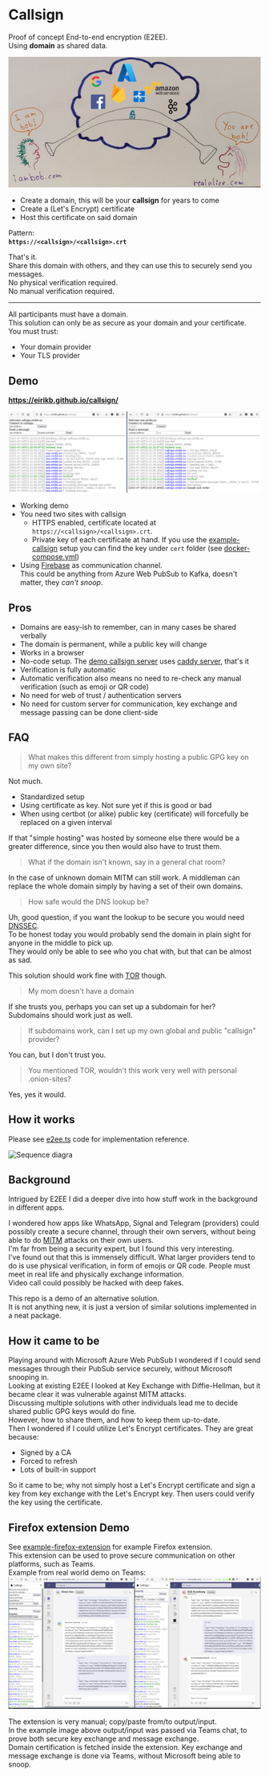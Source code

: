# Callsign

Proof of concept End-to-end encryption (E2EE).  
Using **domain** as shared data.

![logo.jpg](logo.jpg)

* Create a domain, this will be your **callsign** for years to come
* Create a (Let's Encrypt) certificate
* Host this certificate on said domain

Pattern:  
**`https://<callsign>/<callsign>.crt`**

That's it.  
Share this domain with others, and they can use this to securely send you messages.  
No physical verification required.  
No manual verification required.

---

All participants must have a domain.  
This solution can only be as secure as your domain and your certificate.  
You must trust:

* Your domain provider
* Your TLS provider

## Demo

**https://eirikb.github.io/callsign/**

![demo.png](demo.png)

* Working demo
* You need two sites with callsign
    * HTTPS enabled, certificate located at `https://<callsign>/<callsign>.crt`.
    * Private key of each certificate at hand. If you use the [example-callsign](example-callsign) setup you can find
      the key under `cert` folder (see [docker-compose.yml](example-callsign/docker-compose.yml))
* Using [Firebase](https://firebase.google.com) as communication channel.  
  This could be anything from Azure Web PubSub to Kafka, doesn't matter, they _can't snoop_.

## Pros

* Domains are easy-ish to remember, can in many cases be shared verbally
* The domain is permanent, while a public key will change
* Works in a browser
* No-code setup. The [demo callsign server](example-callsign) uses [caddy server](https://caddyserver.com), that's it
* Verification is fully automatic
* Automatic verification also means no need to re-check any manual verification (such as emoji or QR code)
* No need for web of trust / authentication servers
* No need for custom server for communication, key exchange and message passing can be done client-side

## FAQ

> What makes this different from simply hosting a public GPG key on my own site?

Not much.

* Standardized setup
* Using certificate as key. Not sure yet if this is good or bad
* When using certbot (or alike) public key (certificate) will forcefully be replaced on a given interval

If that "simple hosting" was hosted by someone else there would be a greater difference, since you then would also have
to trust them.

> What if the domain isn't known, say in a general chat room?

In the case of unknown domain MITM can still work. A middleman can replace the whole domain simply by having a set of
their own domains.

> How safe would the DNS lookup be?

Uh, good question, if you want the lookup to be secure you would
need [DNSSEC](https://en.wikipedia.org/wiki/Domain_Name_System_Security_Extensions).  
To be honest today you would probably send the domain in plain sight for anyone in the middle to pick up.  
They would only be able to see who you chat with, but that can be almost as sad.

This solution should work fine with [TOR](https://en.wikipedia.org/wiki/Tor_(network)) though.

> My mom doesn't have a domain

If she trusts you, perhaps you can set up a subdomain for her?  
Subdomains should work just as well.

> If subdomains work, can I set up my own global and public "callsign" provider?

You can, but I don't trust you.

> You mentioned TOR, wouldn't this work very well with personal .onion-sites?

Yes, yes it would.

## How it works

Please see [e2ee.ts](example-client/src/e2ee.ts) code for implementation reference.

![Sequence diagra](https://kroki.io/seqdiag/svg/eNqNUUsKwjAQ3fcUg1upF_Cz9QCCG3GRxmkdrC0mASni3U2TNJ9Wi5tAMu8z70Xi40KsgldWtAXkO32ealZgvV3ssUHBFEI_uWG3OK8diNXEcYD5aWaex2OvIpELVFCK9g7_cux0BnmgqgkoeJK6gkBWm6cV11aW3Btucki4gbZ0ElKr9SlnuohTxNtZRmIduAo4CkUlcS3ht0nAU8sjCiq7UZpIJ9kaWMWokco0a3fUPlNR05dr37ZF7K7vo6rGLWNz8SxbUub_Iwj8Dmyxmzxgv3-nyxztlAY26eK4roEh8PsD2xj3dw==)

## Background

Intrigued by E2EE I did a deeper dive into how stuff work in the background in different apps.

I wondered how apps like WhatsApp, Signal and Telegram (providers) could possibly create a secure channel, through their
own servers, without being able to do [MITM](https://en.wikipedia.org/wiki/Man-in-the-middle_attack) attacks on their
own users.  
I'm far from being a security expert, but I found this very interesting.  
I've found out that this is immensely difficult. What larger providers tend to do is use physical verification, in form
of emojis or QR code. People must meet in real life and physically exchange information.  
Video call could possibly be hacked with deep fakes.

This repo is a demo of an alternative solution.  
It is not anything new, it is just a version of similar solutions implemented in a neat package.

## How it came to be

Playing around with Microsoft Azure Web PubSub I wondered if I could send messages through their PubSub service
securely, without Microsoft snooping in.  
Looking at existing E2EE I looked at Key Exchange with Diffie-Hellman, but it became clear it was vulnerable against
MITM attacks.  
Discussing multiple solutions with other individuals lead me to decide shared public GPG keys would do fine.  
However, how to share them, and how to keep them up-to-date.  
Then I wondered if I could utilize Let's Encrypt certificates. They are great because:

* Signed by a CA
* Forced to refresh
* Lots of built-in support

So it came to be; why not simply host a Let's Encrypt certificate and sign a key from key exchange with the Let's
Encrypt key. Then users could verify the key using the certificate.

## Firefox extension Demo

See [example-firefox-extension](example-firefox-extension) for example Firefox extension.  
This extension can be used to prove secure communication on other platforms, such as Teams.  
Example from real world demo on Teams:  
![teams.png](teams.png)

The extension is very manual; copy/paste from/to output/input.  
In the example image above output/input was passed via Teams chat, to prove both secure key exchange and message
exchange.  
Domain certification is fetched inside the extension. Key exchange and message exchange is done via Teams, without
Microsoft being able to snoop.
